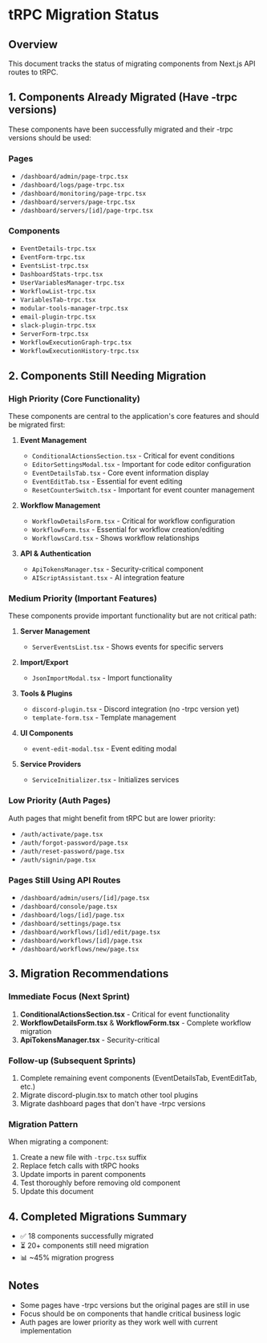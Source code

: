 # tRPC Migration Status

## Overview
This document tracks the status of migrating components from Next.js API routes to tRPC.

## 1. Components Already Migrated (Have -trpc versions)
These components have been successfully migrated and their -trpc versions should be used:

### Pages
- `/dashboard/admin/page-trpc.tsx`
- `/dashboard/logs/page-trpc.tsx`
- `/dashboard/monitoring/page-trpc.tsx`
- `/dashboard/servers/page-trpc.tsx`
- `/dashboard/servers/[id]/page-trpc.tsx`

### Components
- `EventDetails-trpc.tsx`
- `EventForm-trpc.tsx`
- `EventsList-trpc.tsx`
- `DashboardStats-trpc.tsx`
- `UserVariablesManager-trpc.tsx`
- `WorkflowList-trpc.tsx`
- `VariablesTab-trpc.tsx`
- `modular-tools-manager-trpc.tsx`
- `email-plugin-trpc.tsx`
- `slack-plugin-trpc.tsx`
- `ServerForm-trpc.tsx`
- `WorkflowExecutionGraph-trpc.tsx`
- `WorkflowExecutionHistory-trpc.tsx`

## 2. Components Still Needing Migration

### High Priority (Core Functionality)
These components are central to the application's core features and should be migrated first:

1. **Event Management**
   - `ConditionalActionsSection.tsx` - Critical for event conditions
   - `EditorSettingsModal.tsx` - Important for code editor configuration
   - `EventDetailsTab.tsx` - Core event information display
   - `EventEditTab.tsx` - Essential for event editing
   - `ResetCounterSwitch.tsx` - Important for event counter management

2. **Workflow Management**
   - `WorkflowDetailsForm.tsx` - Critical for workflow configuration
   - `WorkflowForm.tsx` - Essential for workflow creation/editing
   - `WorkflowsCard.tsx` - Shows workflow relationships

3. **API & Authentication**
   - `ApiTokensManager.tsx` - Security-critical component
   - `AIScriptAssistant.tsx` - AI integration feature

### Medium Priority (Important Features)
These components provide important functionality but are not critical path:

1. **Server Management**
   - `ServerEventsList.tsx` - Shows events for specific servers

2. **Import/Export**
   - `JsonImportModal.tsx` - Import functionality

3. **Tools & Plugins**
   - `discord-plugin.tsx` - Discord integration (no -trpc version yet)
   - `template-form.tsx` - Template management

4. **UI Components**
   - `event-edit-modal.tsx` - Event editing modal

5. **Service Providers**
   - `ServiceInitializer.tsx` - Initializes services

### Low Priority (Auth Pages)
Auth pages that might benefit from tRPC but are lower priority:
- `/auth/activate/page.tsx`
- `/auth/forgot-password/page.tsx`
- `/auth/reset-password/page.tsx`
- `/auth/signin/page.tsx`

### Pages Still Using API Routes
- `/dashboard/admin/users/[id]/page.tsx`
- `/dashboard/console/page.tsx`
- `/dashboard/logs/[id]/page.tsx`
- `/dashboard/settings/page.tsx`
- `/dashboard/workflows/[id]/edit/page.tsx`
- `/dashboard/workflows/[id]/page.tsx`
- `/dashboard/workflows/new/page.tsx`

## 3. Migration Recommendations

### Immediate Focus (Next Sprint)
1. **ConditionalActionsSection.tsx** - Critical for event functionality
2. **WorkflowDetailsForm.tsx** & **WorkflowForm.tsx** - Complete workflow migration
3. **ApiTokensManager.tsx** - Security-critical

### Follow-up (Subsequent Sprints)
1. Complete remaining event components (EventDetailsTab, EventEditTab, etc.)
2. Migrate discord-plugin.tsx to match other tool plugins
3. Migrate dashboard pages that don't have -trpc versions

### Migration Pattern
When migrating a component:
1. Create a new file with `-trpc.tsx` suffix
2. Replace fetch calls with tRPC hooks
3. Update imports in parent components
4. Test thoroughly before removing old component
5. Update this document

## 4. Completed Migrations Summary
- ✅ 18 components successfully migrated
- ⏳ 20+ components still need migration
- 📊 ~45% migration progress

## Notes
- Some pages have -trpc versions but the original pages are still in use
- Focus should be on components that handle critical business logic
- Auth pages are lower priority as they work well with current implementation